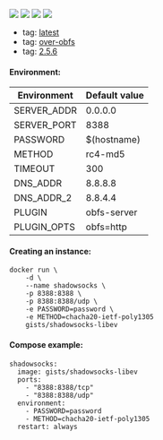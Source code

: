 ![](https://img.shields.io/badge/shadowsocks--libev-3.0.3-brightgreen.svg) ![](https://img.shields.io/badge/Alpine-3.5-brightgreen.svg) ![](https://img.shields.io/docker/stars/gists/shadowsocks-libev.svg) ![](https://img.shields.io/docker/pulls/gists/shadowsocks-libev.svg)

- tag: [latest](https://github.com/iHavee/dockerfiles/blob/master/shadowsocks/libev/Dockerfile)
- tag: [over-obfs](https://github.com/iHavee/dockerfiles/blob/obfs/shadowsocks/libev/Dockerfile)
- tag: [2.5.6](https://github.com/iHavee/dockerfiles/blob/ss-2.5.6/shadowsocks/libev/Dockerfile)

#### Environment:

| Environment | Default value |
|-------------|---------------|
| SERVER_ADDR | 0.0.0.0       |
| SERVER_PORT | 8388          |
| PASSWORD    | $(hostname)   |
| METHOD      | rc4-md5       |
| TIMEOUT     | 300           |
| DNS_ADDR    | 8.8.8.8       |
| DNS_ADDR_2  | 8.8.4.4       |
| PLUGIN      | obfs-server   |
| PLUGIN_OPTS | obfs=http     |

#### Creating an instance:

    docker run \
        -d \
        --name shadowsocks \
        -p 8388:8388 \
        -p 8388:8388/udp \
        -e PASSWORD=password \
        -e METHOD=chacha20-ietf-poly1305
        gists/shadowsocks-libev

#### Compose example:

    shadowsocks:
      image: gists/shadowsocks-libev
      ports:
        - "8388:8388/tcp"
        - "8388:8388/udp"
      environment:
        - PASSWORD=password
        - METHOD=chacha20-ietf-poly1305
      restart: always
